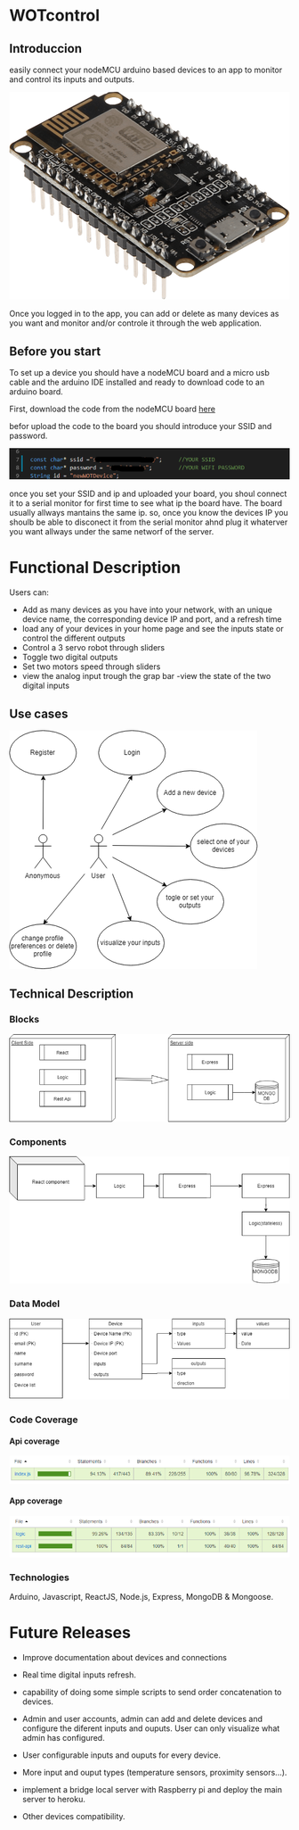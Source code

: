 # WOTcontrol

## Introduccion

easily connect your nodeMCU arduino based devices to an app to monitor and control its inputs and outputs.

![NodeMCU](images/nodeMCU.png)

Once you logged in to the app, you can add or delete as many devices as you want and monitor and/or controle it through the web application.

## Before you start

To set up a device you should have a nodeMCU board and a micro usb cable and the arduino IDE installed and ready to download code to an arduino board.

First, download the code from the nodeMCU board [here](../../WOT-arduino/wotdevice)

befor upload the code to the board you should introduce your SSID and password.


![ssid](images/ssid.png)

once you set your SSID and ip and uploaded your board, you shoul connect it to a serial monitor for first time to see what ip the board have. The board usually allways mantains the same ip. so, once you know the devices IP you shoulb be able to disconect it from the serial monitor ahnd plug it whaterver you want allways under the same networf of the server.


# Functional Description

Users can:

- Add as many devices as you have into your network, with an unique device name, the corresponding device IP and port, and a refresh time
- load any of your devices in your home page and see the inputs state or control the different outputs
- Control a 3 servo robot through sliders
- Toggle two digital outputs
- Set two motors speed through sliders
- view the analog input trough the grap bar
-view the state of the two digital inputs

## Use cases

![use cases](images\FuntionalDescription.png)


## Technical Description

### Blocks

![Blocks](images\Blocks.png)

### Components

![Components](images\Component.png)

### Data Model

![Data Model](images\DataModels.png)

### Code Coverage

#### Api coverage

![Api coverage](images\apiCoverage.png)


#### App coverage

![App coverage](images\appCoverage.png)

### Technologies

Arduino, Javascript, ReactJS, Node.js, Express, MongoDB & Mongoose.

# Future Releases

- Improve documentation about devices and connections

- Real time digital inputs refresh.

- capability of doing some simple scripts to send order concatenation to devices.

- Admin and user accounts, admin can add and delete devices and configure the diferent inputs and ouputs. User can only visualize what admin has configured.

- User configurable inputs and ouputs for every device.

- More input and ouput types (temperature sensors, proximity sensors...).

- implement a bridge local server with Raspberry pi and deploy the main server to heroku.

- Other devices compatibility.